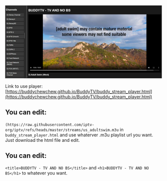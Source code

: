 ![image](https://github.com/BuddyChewChew/BuddyTV/blob/main/Screenshot%202024-10-14%20010149.png)

Link to use player: [https://buddychewchew.github.io/BuddyTV/buddy_stream_player.html](https://buddychewchew.github.io/BuddyTV/buddy_stream_player.html)

## You can edit:
`(https://raw.githubusercontent.com/iptv-org/iptv/refs/heads/master/streams/us_adultswim.m3u` in `buddy_stream_player.html` and use whaterver .m3u playlist url you want. Just download the html file and edit.

## You can edit:
`<title>BUDDYTV - TV AND NO BS</title>` and  `<h1>BUDDYTV - TV AND NO BS</h1>` to whatever you want.
